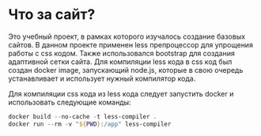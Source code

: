 # Что за сайт?

Это учебный проект, в рамках которого изучалось создание базовых сайтов.
В данном проекте применен less препроцессор для упрощения работы с css кодом. Также использовался bootstrap для создания адаптивной сетки сайта. Для компиляции less кода в css код был создан docker image, запускающий node.js, которые в свою очередь устанавливает и использует нужный компилятор кода.

Для компиляции css кода из less кода следует запустить docker и использовать следующие команды:

```powershell
docker build --no-cache -t less-compiler .
docker run --rm -v "${PWD}:/app" less-compiler
```